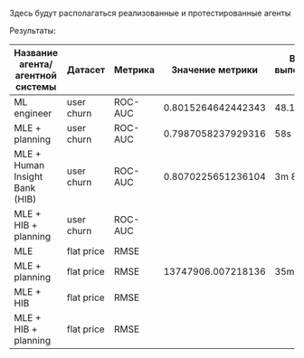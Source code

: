 Здесь будут располагаться реализованные и протестированные агенты


Результаты:

| Название агента/агентной системы | Датасет | Метрика | Значение метрики | Время выполнения, сек. | Затрачено входных токенов | Затрачено выходных токенов |
|-------------|-------------|-------------|-------------|-------------|-------------|-------------|
|ML engineer | user churn | ROC-AUC | 0.8015264642442343 | 48.1s | 14528 | 1730 |
|MLE + planning | user churn | ROC-AUC | 0.7987058237929316    |  58s |  15545   |  1337 |
|MLE + Human Insight Bank (HIB)| user churn| ROC-AUC |0.8070225651236104|3m 8.6s|366 282|2 576|
|MLE + HIB + planning|user churn| ROC-AUC |
|MLE|flat price|RMSE|
|MLE + planning|flat price|RMSE|13747906.007218136|35m|35007|5691|
|MLE + HIB|flat price|RMSE|
|MLE + HIB + planning|flat price|RMSE|